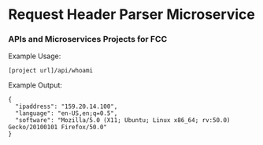 # Request Header Parser Microservice

### APIs and Microservices Projects for FCC

Example Usage:

    [project url]/api/whoami

Example Output:

    { 
      "ipaddress": "159.20.14.100",
      "language": "en-US,en;q=0.5", 
      "software": "Mozilla/5.0 (X11; Ubuntu; Linux x86_64; rv:50.0) Gecko/20100101 Firefox/50.0"
    }
